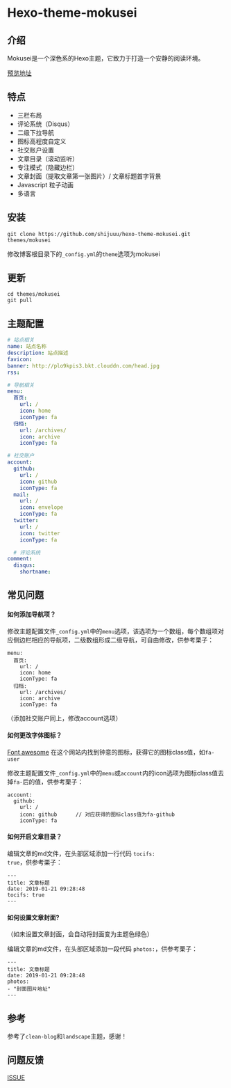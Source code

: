 # Hexo-theme-mokusei




## 介绍

Mokusei是一个深色系的Hexo主题，它致力于打造一个安静的阅读环境。

[预览地址](https://blog.shijukun.com) 

## 特点

* 三栏布局
* 评论系统（Disqus）
* 二级下拉导航
* 图标高程度自定义
* 社交账户设置
* 文章目录（滚动监听）
* 专注模式（隐藏边栏）
* 文章封面（提取文章第一张图片）/ 文章标题首字背景
* Javascript 粒子动画
* 多语言

## 安装

```
git clone https://github.com/shijuuu/hexo-theme-mokusei.git themes/mokusei
```

修改博客根目录下的<code>_config.yml</code>的<code>theme</code>选项为mokusei

## 更新

```
cd themes/mokusei
git pull
```

## 主题配置

```yaml
# 站点相关
name: 站点名称           
description: 站点描述
favicon:
banner: http://plo9kpis3.bkt.clouddn.com/head.jpg
rss:  

# 导航相关
menu:
  首页:
    url: /
    icon: home
    iconType: fa
  归档:
    url: /archives/
    icon: archive
    iconType: fa

# 社交账户
account:
  github:
    url: /
    icon: github
    iconType: fa
  mail:
    url: /
    icon: envelope
    iconType: fa
  twitter:
    url: /
    icon: twitter
    iconType: fa

  # 评论系统
comment:
  disqus:
    shortname:  
```

## 常见问题

#### 如何添加导航项？

修改主题配置文件<code>_config.yml</code>中的<code>menu</code>选项，该选项为一个数组，每个数组项对应侧边栏相应的导航项，二级数组形成二级导航，可自由修改，供参考栗子：

```
menu:
  首页:
    url: /
    icon: home
    iconType: fa
  归档:
    url: /archives/
    icon: archive
    iconType: fa
```

（添加社交账户同上，修改account选项）

#### 如何更改字体图标？

[Font awesome](http://www.fontawesome.com.cn/faicons/) 在这个网站内找到钟意的图标，获得它的图标class值，如<code>fa-user</code>

修改主题配置文件<code>_config.yml</code>中的<code>menu</code>或<code>account</code>内的icon选项为图标class值去掉<code>fa-</code>后的值，供参考栗子：

```
account:
  github:
    url: /
    icon: github      // 对应获得的图标class值为fa-github
    iconType: fa
```

#### 如何开启文章目录？

编辑文章的md文件，在头部区域添加一行代码 <code>tocifs: true</code>，供参考栗子：

```
---
title: 文章标题
date: 2019-01-21 09:28:48
tocifs: true
---
```

#### 如何设置文章封面?

（如未设置文章封面，会自动将封面变为主题色绿色）

编辑文章的md文件，在头部区域添加一段代码 <code>photos:</code>，供参考栗子：

```
---
title: 文章标题
date: 2019-01-21 09:28:48
photos:
- "封面图片地址"
---
```

## 参考

参考了<code>clean-blog</code>和<code>landscape</code>主题，感谢！

## 问题反馈

[ISSUE](https://github.com/shijuuu/hexo-theme-mokusei/issues/)